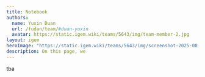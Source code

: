 ```yaml
---
title: Notebook
authors:
  name: Yuxin Duan
  url: /fudan/team/#duan-yuxin
  avatar: https://static.igem.wiki/teams/5643/img/team-member-2.jpg
layout: igem
heroImage: "https://static.igem.wiki/teams/5643/img/screenshot-2025-08-06-at-21-23-43.webp"
description: On this page, we 
---
```


tba
